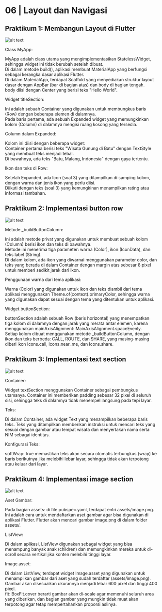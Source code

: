 # 06 | Layout dan Navigasi

## Praktikum 1: Membangun Layout di Flutter
![alt text](images/image.png)

Class MyApp:

MyApp adalah class utama yang mengimplementasikan StatelessWidget, sehingga widget ini tidak berubah setelah dibuat.<br>
Di dalam metode build(), aplikasi membuat MaterialApp yang berfungsi sebagai kerangka dasar aplikasi Flutter.<br>
Di dalam MaterialApp, terdapat Scaffold yang menyediakan struktur layout dasar dengan AppBar (bar di bagian atas) dan body di bagian tengah.<br>
body diisi dengan Center yang berisi teks "Hello World".

Widget titleSection:

Ini adalah sebuah Container yang digunakan untuk membungkus baris (Row) dengan beberapa elemen di dalamnya.<br>
Pada baris pertama, ada sebuah Expanded widget yang memungkinkan kolom (Column) di dalamnya mengisi ruang kosong yang tersedia.

Column dalam Expanded:

Kolom ini diisi dengan beberapa widget:<br>
Container pertama berisi teks "Wisata Gunung di Batu" dengan TextStyle yang membuat teks menjadi tebal.<br>
Di bawahnya, ada teks "Batu, Malang, Indonesia" dengan gaya tertentu.

Ikon dan teks di Row:

Setelah Expanded, ada Icon (soal 3) yang ditampilkan di samping kolom, dengan warna dan jenis ikon yang perlu diisi.<br>
Diikuti dengan teks (soal 3) yang kemungkinan menampilkan rating atau informasi tambahan.

## Praktikum 2: Implementasi button row
![alt text](images/image1.png)

Metode _buildButtonColumn:

Ini adalah metode privat yang digunakan untuk membuat sebuah kolom (Column) berisi ikon dan teks di bawahnya.<br>
Metode ini menerima tiga parameter: warna (Color), ikon (IconData), dan teks label (String).<br>
Di dalam kolom, ada ikon yang diwarnai menggunakan parameter color, dan teks yang berada di dalam Container dengan margin atas sebesar 8 pixel untuk memberi sedikit jarak dari ikon.

Penggunaan warna dari tema aplikasi:

Warna (Color) yang digunakan untuk ikon dan teks diambil dari tema aplikasi menggunakan Theme.of(context).primaryColor, sehingga warna yang digunakan dapat sesuai dengan tema yang ditentukan untuk aplikasi.

Widget buttonSection:

buttonSection adalah sebuah Row (baris horizontal) yang menempatkan tiga kolom di dalamnya dengan jarak yang merata antar elemen, karena menggunakan mainAxisAlignment: MainAxisAlignment.spaceEvenly. <br>
Setiap kolom dibuat menggunakan metode _buildButtonColumn, dengan ikon dan teks berbeda: CALL, ROUTE, dan SHARE, yang masing-masing diberi ikon Icons.call, Icons.near_me, dan Icons.share.

## Praktikum 3: Implementasi text section
![alt text](images/image2.png)

Container:

Widget textSection menggunakan Container sebagai pembungkus utamanya. Container ini memberikan padding sebesar 32 pixel di seluruh sisi, sehingga teks di dalamnya tidak menempel langsung pada tepi layar.

Teks:

Di dalam Container, ada widget Text yang menampilkan beberapa baris teks.
Teks yang ditampilkan memberikan instruksi untuk mencari teks yang sesuai dengan gambar atau tempat wisata dan menyertakan nama serta NIM sebagai identitas.

Konfigurasi Teks:

softWrap: true memastikan teks akan secara otomatis terbungkus (wrap) ke baris berikutnya jika melebihi lebar layar, sehingga tidak akan terpotong atau keluar dari layar.

## Praktikum 4: Implementasi image section
![alt text](images/image3.png)

Aset Gambar:

Pada bagian assets: di file pubspec.yaml, terdapat entri assets/image.png. Ini adalah cara untuk mendaftarkan aset gambar agar bisa digunakan di aplikasi Flutter. Flutter akan mencari gambar image.png di dalam folder assets/.

ListView:

Di dalam aplikasi, ListView digunakan sebagai widget yang bisa menampung banyak anak (children) dan memungkinkan mereka untuk di-scroll secara vertikal jika konten melebihi tinggi layar.

Image.asset:

Di dalam ListView, terdapat widget Image.asset yang digunakan untuk menampilkan gambar dari aset yang sudah terdaftar (assets/image.png).<br>
Gambar akan disesuaikan ukurannya menjadi lebar 600 pixel dan tinggi 400 pixel.<br>
fit: BoxFit.cover berarti gambar akan di-scale agar memenuhi seluruh area yang diberikan, dan bagian gambar yang mungkin tidak muat akan terpotong agar tetap mempertahankan proporsi aslinya.
